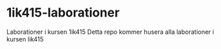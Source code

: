 1ik415-laborationer
===================

Laborationer i kursen 1ik415
Detta repo kommer husera alla laborationer i kursen lik415